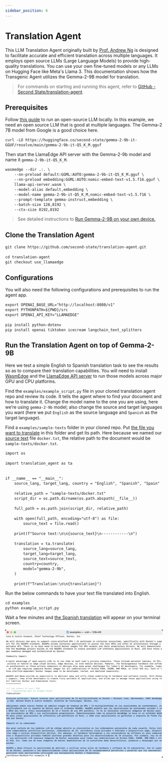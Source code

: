 ```yaml
---
sidebar_position: 6
---
```


# Translation Agent

This LLM Translation Agent originally built by [Prof. Andrew Ng](https://www.linkedin.com/posts/andrewyng_github-andrewyngtranslation-agent-activity-7206347897938866176-5tDJ/) is designed to facilitate accurate and efficient translation across multiple languages. It employs open source LLMs (Large Language Models) to provide high-quality translations. You can use your own fine-tuned models or any LLMs on Hugging Face like Meta's Llama 3. This documentation shows how the Transgenic Agent utilizes the Gemma-2-9B model for translation.


> For commands on starting and running this agent, refer to [GitHub - Second State/translation-agent](https://github.com/second-state/translation-agent/blob/use_llamaedge/step-by-step-use-LocalAI.md).


## Prerequisites

Follow [this guide](./intro.md) to run an open-source LLM locally.
In this example, we need an open source LLM that is good at multiple languages.
The Gemma-2 7B model from Google is a good choice here.

```
curl -LO https://huggingface.co/second-state/gemma-2-9b-it-GGUF/resolve/main/gemma-2-9b-it-Q5_K_M.gguf
```

Then start the LlamaEdge API server with the Gemma-2-9b model and name it `gemma-2-9b-it-Q5_K_M`.

```
wasmedge --dir .:. \
    --nn-preload default:GGML:AUTO:gemma-2-9b-it-Q5_K_M.gguf \
    --nn-preload embedding:GGML:AUTO:nomic-embed-text-v1.5.f16.gguf \
    llama-api-server.wasm \
    --model-alias default,embedding \
    --model-name gemma-2-9b-it-Q5_K_M,nomic-embed-text-v1.5.f16 \
    --prompt-template gemma-instruct,embedding \
    --batch-size 128,8192 \
    --ctx-size 8192,8192
```

> See detailed instructions to [Run Gemma-2-9B on your own device.](https://www.secondstate.io/articles/gemma-2-9b/)

## Clone the Translation Agent

```
git clone https://github.com/second-state/translation-agent.git
    
cd translation-agent
git checkout use_llamaedge
```

## Configurations

You will also need the following configurations and prerequisites to run the agent app.

```
export OPENAI_BASE_URL="http://localhost:8080/v1"
export PYTHONPATH=${PWD}/src
export OPENAI_API_KEY="LLAMAEDGE"

pip install python-dotenv
pip install openai tiktoken icecream langchain_text_splitters
```

## Run the Translation Agent on top of Gemma-2-9B

Here we test a simple English to Spanish translation task to see the results so as to compare their translation capabilities. You will need to install [WasmEdge](https://github.com/WasmEdge/WasmEdge) and the [LlamaEdge API server](https://github.com/LlamaEdge/LlamaEdge) to run those models across major GPU and CPU platforms.

Find the `examples/example_script.py` file in your cloned translation agent repo and review its code. It tells the agent where to find your document and how to translate it. Change the model name to the one you are using, here we’re using `gemma-2-9b` model; also change the source and target languages you want (here we put `English` as the source language and `Spanish` as the target language).

Find a `examples/sample-texts` folder in your cloned repo. Put [the file you want to translate](https://hackmd.io/TXpN2sI4Tt6_Y33G65V0LQ?view#Source-Text) in this folder and get its path. Here because we named our [source text](https://hackmd.io/TXpN2sI4Tt6_Y33G65V0LQ?view#Source-Text) file `docker.txt`, the relative path to the document would be `sample-texts/docker.txt`.

```
import os

import translation_agent as ta


if __name__ == "__main__":
    source_lang, target_lang, country = "English", "Spanish", "Spain"

    relative_path = "sample-texts/docker.txt"
    script_dir = os.path.dirname(os.path.abspath(__file__))

    full_path = os.path.join(script_dir, relative_path)

    with open(full_path, encoding="utf-8") as file:
        source_text = file.read()

    print(f"Source text:\n\n{source_text}\n------------\n")

    translation = ta.translate(
        source_lang=source_lang,
        target_lang=target_lang,
        source_text=source_text,
        country=country,
        model="gemma-2-9b",
    )

    print(f"Translation:\n\n{translation}")
```

Run the below commands to have your text file translated into English.

```
cd examples    
python example_script.py
```

Wait a few minutes and [the Spanish translation](https://hackmd.io/tdLiVR3TSc-8eVg_E-j9QA?view#English-Translation-by-Gemma-2-9B) will appear on your terminal screen.

![](translation-agent.png)

